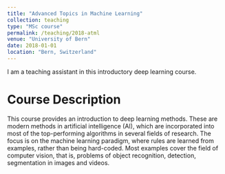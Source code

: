 ```yaml
---
title: "Advanced Topics in Machine Learning"
collection: teaching
type: "MSc course"
permalink: /teaching/2018-atml
venue: "University of Bern"
date: 2018-01-01
location: "Bern, Switzerland"
---
```


I am a teaching assistant in this introductory deep learning course. 


Course Description
======
This course provides an introduction to deep learning methods. These are modern methods in artificial intelligence (AI), which are incorporated into most of the top-performing algorithms in several fields of research. The focus is on the machine learning paradigm, where rules are learned from examples, rather than being hard-coded. Most examples cover the field of computer vision, that is, problems of object recognition, detection, segmentation in images and videos.
